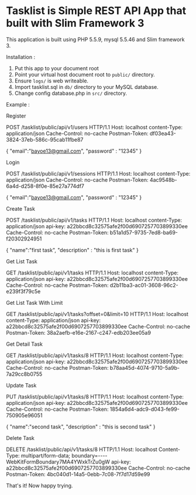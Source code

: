 # Tasklist is Simple REST API App that built with Slim Framework 3

This application is built using PHP 5.5.9, mysql 5.5.46 and Slim framework 3.

Installation :

1. Put this app to your document root
2. Point your virtual host document root to `public/` directory.
3. Ensure `logs/` is web writeable.
4. Import tasklist.sql in `db/` directory to your MySQL database.
5. Change config database.php in `src/` directory.

Example :

Register

POST /tasklist/public/api/v1/users HTTP/1.1
Host: localhost
content-Type: application/json
Cache-Control: no-cache
Postman-Token: df03ea43-3824-37eb-586c-95cab11fbe87

{
    "email":"bayoe13@gmail.com",
    "password" : "12345"
}


Login

POST /tasklist/public/api/v1/sessions HTTP/1.1
Host: localhost
content-Type: application/json
Cache-Control: no-cache
Postman-Token: 4ac9548b-6a4d-d258-8f0e-85e27a774df7

{
    "email":"bayoe13@gmail.com",
    "password" : "12345"
}


Create Task

POST /tasklist/public/api/v1/tasks HTTP/1.1
Host: localhost
content-Type: application/json
api-key: a22bbcd8c32575afe2f00d6907257703899330ee
Cache-Control: no-cache
Postman-Token: b51a1d57-9735-7ed8-ba69-f20302924951

{
    "name":"first task",
    "description" : "this is first task"
}


Get List Task

GET /tasklist/public/api/v1/tasks HTTP/1.1
Host: localhost
content-Type: application/json
api-key: a22bbcd8c32575afe2f00d6907257703899330ee
Cache-Control: no-cache
Postman-Token: d2b11ba3-ac01-3608-96c2-e239f3f79c5e


Get List Task With Limit

GET /tasklist/public/api/v1/tasks?offset=0&limit=10 HTTP/1.1
Host: localhost
content-Type: application/json
api-key: a22bbcd8c32575afe2f00d6907257703899330ee
Cache-Control: no-cache
Postman-Token: 38a2aefb-e16e-2167-c247-edb203ee05a9


Get Detail Task

GET /tasklist/public/api/v1/tasks/8 HTTP/1.1
Host: localhost
content-Type: application/json
api-key: a22bbcd8c32575afe2f00d6907257703899330ee
Cache-Control: no-cache
Postman-Token: b78aa45d-4074-9710-5a9b-7a29cc8b0755


Update Task

PUT /tasklist/public/api/v1/tasks/8 HTTP/1.1
Host: localhost
content-Type: application/json
api-key: a22bbcd8c32575afe2f00d6907257703899330ee
Cache-Control: no-cache
Postman-Token: 1854a6d4-adc9-d043-fe99-750905e96051

{
    "name":"second task",
    "description" : "this is second task"
}


Delete Task

DELETE /tasklist/public/api/v1/tasks/8 HTTP/1.1
Host: localhost
Content-Type: multipart/form-data; boundary=----WebKitFormBoundary7MA4YWxkTrZu0gW
api-key: a22bbcd8c32575afe2f00d6907257703899330ee
Cache-Control: no-cache
Postman-Token: 4bc040d1-14a5-0ebb-7c08-7f7d17d59e99


That's it! Now happy trying.
